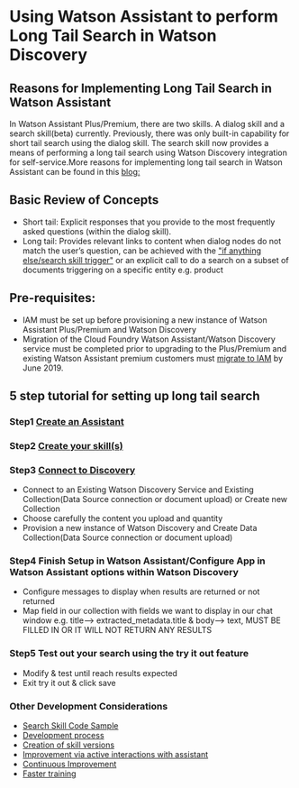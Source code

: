# Using Watson Assistant to perform Long Tail Search in Watson Discovery

## Reasons for Implementing Long Tail Search in Watson Assistant

In Watson Assistant Plus/Premium, there are two skills. A dialog skill and a search skill(beta) currently. Previously, there was only built-in capability for short tail search using the dialog skill. The search skill now provides a means of performing a long tail search using Watson Discovery integration for self-service.More reasons for implementing long tail search in Watson Assistant can be found in this [blog:](https://medium.com/ibm-watson/adding-search-to-watson-assistant-99e4e81839e5) 


## Basic Review of Concepts
- Short tail: Explicit responses that you provide to the most frequently asked questions (within the dialog skill).<br>
- Long tail: Provides relevant links to content when dialog nodes do not match the user’s question, can be achieved with the                       ["if anything else/search skill trigger"](https://cloud.ibm.com/docs/services/assistant?topic=assistant-skill-search-add)  or an explicit call to do a search on a subset of documents triggering on a specific entity e.g. product


## Pre-requisites:
- IAM must be set up before provisioning a new instance of Watson Assistant Plus/Premium and Watson Discovery
- Migration of the Cloud Foundry Watson Assistant/Watson Discovery service must be completed prior to upgrading to the Plus/Premium and existing Watson Assistant premium customers must [migrate to IAM](https://github.com/bmguillo/IAM_Tutorial)  by June 2019. 

  
  
## 5 step tutorial for setting up long tail search


### Step1 [Create an Assistant](https://cloud.ibm.com/docs/services/assistant?topic=assistant-assistant-add)  

### Step2  [Create your skill(s)](https://cloud.ibm.com/docs/services/assistant?topic=assistant-skill-add)  

### Step3 [Connect to Discovery](https://www.youtube.com/watch?v=PxGzh2VrCb4&feature=youtu.be)
* Connect to an Existing Watson Discovery Service and Existing Collection(Data Source connection or document upload) or Create new Collection
* Choose carefully the content you upload and quantity
* Provision a new instance of Watson Discovery and Create Data Collection(Data Source connection or document upload) 

### Step4 Finish Setup in Watson Assistant/Configure App in Watson Assistant options within Watson Discovery 
- Configure messages to display when results are returned or not returned
- Map field in our collection with fields we want to display in our chat window e.g. title--> extracted_metadata.title & body--> text, MUST BE FILLED IN OR IT WILL NOT RETURN ANY RESULTS
  
### Step5 Test out your search using the try it out feature
- Modify & test until reach results expected
- Exit try it out & click save



### Other Development Considerations
- [Search Skill Code Sample](https://github.com/rhagarty/watson-discovery-sdu-with-assistant-search-skill)
- [Development process](https://cloud.ibm.com/docs/services/assistant?topic=assistant-dev-process)
- [Creation of skill versions](https://cloud.ibm.com/docs/services/assistant?topic=assistant-versions)
- [Improvement via active interactions with assistant](https://cloud.ibm.com/docs/services/assistant?topic=assistant-logs#logs-deploy-id)
- [Continuous Improvement](https://github.com/bmguillo/WatsonAssistant_SearchSkill/blob/master/Watson%20Assistant%20Continous%20Improvement%20ML%20Best%20Practices%202.pdf)
- [Faster training](https://medium.com/ibm-watson/let-watson-train-your-virtual-assistant-57bd53b12bc3)

  

  
  

